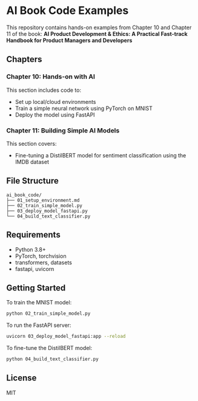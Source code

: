 
# AI Book Code Examples

This repository contains hands-on examples from Chapter 10 and Chapter 11 of the book:
**AI Product Development & Ethics: A Practical Fast-track Handbook for Product Managers and Developers**

## Chapters

### Chapter 10: Hands-on with AI
This section includes code to:
- Set up local/cloud environments
- Train a simple neural network using PyTorch on MNIST
- Deploy the model using FastAPI

### Chapter 11: Building Simple AI Models
This section covers:
- Fine-tuning a DistilBERT model for sentiment classification using the IMDB dataset

## File Structure
```
ai_book_code/
├── 01_setup_environment.md
├── 02_train_simple_model.py
├── 03_deploy_model_fastapi.py
└── 04_build_text_classifier.py
```

## Requirements
- Python 3.8+
- PyTorch, torchvision
- transformers, datasets
- fastapi, uvicorn

## Getting Started

To train the MNIST model:
```bash
python 02_train_simple_model.py
```

To run the FastAPI server:
```bash
uvicorn 03_deploy_model_fastapi:app --reload
```

To fine-tune the DistilBERT model:
```bash
python 04_build_text_classifier.py
```

## License
MIT
